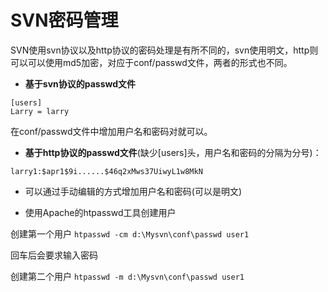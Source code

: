 # SVN密码管理

SVN使用svn协议以及http协议的密码处理是有所不同的，svn使用明文，http则可以可以使用md5加密，对应于conf/passwd文件，两者的形式也不同。  

- **基于svn协议的passwd文件**

```
[users] 
Larry = larry
```

在conf/passwd文件中增加用户名和密码对就可以。   

- **基于http协议的passwd文件**(缺少[users]头，用户名和密码的分隔为分号)：

```
larry1:$apr1$9i......$46q2xMws37UiwyL1w8MkN
```

* 可以通过手动编辑的方式增加用户名和密码(可以是明文)

* 使用Apache的htpasswd工具创建用户 
     
创建第一个用户 `htpasswd -cm d:\Mysvn\conf\passwd user1` 
  
回车后会要求输入密码     

创建第二个用户 `htpasswd -m d:\Mysvn\conf\passwd user1`